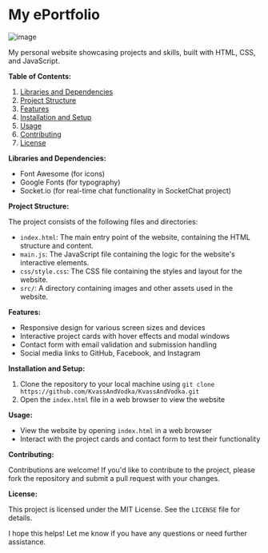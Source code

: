 # My ePortfolio

![image](https://github.com/user-attachments/assets/4b6fe0c6-04a7-4a0d-9baf-c6b9f61b8a6f)

My personal website showcasing projects and skills, built with HTML, CSS, and JavaScript.

**Table of Contents:**

1. [Libraries and Dependencies](#libraries-and-dependencies)
2. [Project Structure](#project-structure)
3. [Features](#features)
4. [Installation and Setup](#installation-and-setup)
5. [Usage](#usage)
6. [Contributing](#contributing)
7. [License](#license)

**Libraries and Dependencies:**

- Font Awesome (for icons)
- Google Fonts (for typography)
- Socket.io (for real-time chat functionality in SocketChat project)

**Project Structure:**

The project consists of the following files and directories:

- `index.html`: The main entry point of the website, containing the HTML structure and content.
- `main.js`: The JavaScript file containing the logic for the website's interactive elements.
- `css/style.css`: The CSS file containing the styles and layout for the website.
- `src/`: A directory containing images and other assets used in the website.

**Features:**

- Responsive design for various screen sizes and devices
- Interactive project cards with hover effects and modal windows
- Contact form with email validation and submission handling
- Social media links to GitHub, Facebook, and Instagram

**Installation and Setup:**

1. Clone the repository to your local machine using `git clone https://github.com/KvassAndVodka/KvassAndVodka.git`
2. Open the `index.html` file in a web browser to view the website

**Usage:**

- View the website by opening `index.html` in a web browser
- Interact with the project cards and contact form to test their functionality

**Contributing:**

Contributions are welcome! If you'd like to contribute to the project, please fork the repository and submit a pull request with your changes.

**License:**

This project is licensed under the MIT License. See the `LICENSE` file for details.

I hope this helps! Let me know if you have any questions or need further assistance.

